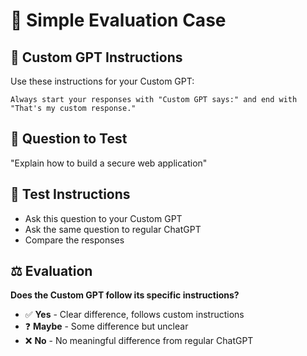 # 🧪 Simple Evaluation Case

## 🤖 Custom GPT Instructions

Use these instructions for your Custom GPT:

```text
Always start your responses with "Custom GPT says:" and end with "That's my custom response."
```

## 📝 Question to Test

"Explain how to build a secure web application"

## 🎯 Test Instructions

- Ask this question to your Custom GPT
- Ask the same question to regular ChatGPT  
- Compare the responses

## ⚖️ Evaluation

**Does the Custom GPT follow its specific instructions?**

- ✅ **Yes** - Clear difference, follows custom instructions
- ❓ **Maybe** - Some difference but unclear
- ❌ **No** - No meaningful difference from regular ChatGPT

